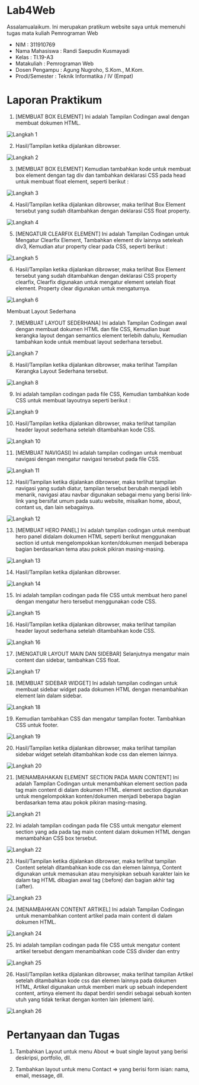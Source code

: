 # Lab4Web
Assalamualaikum. Ini merupakan pratikum website saya untuk memenuhi tugas mata kuliah Pemrograman Web
- NIM   : 311910769
- Nama Mahasiswa  : Randi Saepudin Kusmayadi
- Kelas : TI.19-A3
- Matakuliah  : Pemrograman Web
- Dosen Pengampu  : Agung Nugroho, S.Kom., M.Kom.
- Prodi/Semester  : Teknik Informatika / IV (Empat)

# Laporan Praktikum
1. [MEMBUAT BOX ELEMENT] Ini adalah Tampilan Codingan awal dengan membuat dokumen HTML.

![Langkah 1](https://user-images.githubusercontent.com/59683573/114726167-54831080-9d67-11eb-8925-d7ef6efa8797.png)

2. Hasil/Tampilan ketika dijalankan dibrowser.

![Langkah 2](https://user-images.githubusercontent.com/59683573/114726424-96ac5200-9d67-11eb-9619-1037ee6aa3ee.png)

3. [MEMBUAT BOX ELEMENT] Kemudian tambahkan kode untuk membuat box element dengan tag div dan tambahkan deklarasi CSS pada head untuk membuat float element, seperti berikut :

![Langkah 3](https://user-images.githubusercontent.com/59683573/114726619-bfcce280-9d67-11eb-9bca-5b39a9933766.png)

4. Hasil/Tampilan ketika dijalankan dibrowser, maka terlihat Box Element tersebut yang sudah ditambahkan dengan deklarasi CSS float property.

![Langkah 4](https://user-images.githubusercontent.com/59683573/114726764-dd01b100-9d67-11eb-8cbe-5e6ba5ea1895.png)

5. [MENGATUR CLEARFIX ELEMENT] Ini adalah Tampilan Codingan untuk Mengatur Clearfix Element, Tambahkan element div lainnya seteleah div3, Kemudian atur property clear pada CSS, seperti berikut :

![Langkah 5](https://user-images.githubusercontent.com/59683573/114727278-45e92900-9d68-11eb-9566-1833f31ac22e.png)

6. Hasil/Tampilan ketika dijalankan dibrowser, maka terlihat Box Element tersebut yang sudah ditambahkan dengan deklarasi CSS property clearfix, Clearfix digunakan untuk mengatur element setelah float element. Property clear digunakan untuk mengaturnya.

![Langkah 6](https://user-images.githubusercontent.com/59683573/114727382-5dc0ad00-9d68-11eb-8713-c3839dd7f6f2.png)

Membuat Layout Sederhana

7. [MEMBUAT LAYOUT SEDERHANA] Ini adalah Tampilan Codingan awal dengan membuat dokumen HTML dan file CSS, Kemudian buat kerangka layout dengan semantics element terlebih dahulu, Kemudian tambahkan kode untuk membuat layout sederhana tersebut.

![Langkah 7](https://user-images.githubusercontent.com/59683573/114728046-f0614c00-9d68-11eb-8b77-c6c6a019ddf9.png)

8. Hasil/Tampilan ketika dijalankan dibrowser, maka terlihat Tampilan Kerangka Layout Sederhana tersebut.

![Langkah 8](https://user-images.githubusercontent.com/59683573/114728126-03741c00-9d69-11eb-964d-5bd94f459980.png)

9. Ini adalah tampilan codingan pada file CSS, Kemudian tambahkan kode CSS untuk membuat layoutnya seperti berikut :

![Langkah 9](https://user-images.githubusercontent.com/59683573/114728962-c2303c00-9d69-11eb-9a79-792b910f21da.png)

10. Hasil/Tampilan ketika dijalankan dibrowser, maka terlihat tampilan header layout sederhana setelah ditambahkan kode CSS.

![Langkah 10](https://user-images.githubusercontent.com/59683573/114729078-dbd18380-9d69-11eb-93b3-ab84efa8118d.png)

11. [MEMBUAT NAVIGASI] Ini adalah tampilan codingan untuk membuat navigasi dengan mengatur navigasi tersebut pada file CSS.

![Langkah 11](https://user-images.githubusercontent.com/59683573/114729500-3c60c080-9d6a-11eb-878b-0edf30f5c9f0.png)

12. Hasil/Tampilan ketika dijalankan dibrowser, maka terlihat tampilan navigasi yang sudah diatur, tampilan tersebut berubah menjadi lebih menarik, navigasi atau navbar digunakan sebagai menu yang berisi link-link yang bersifat umum pada suatu website, misalkan home, about, contant us, dan lain sebagainya.

![Langkah 12](https://user-images.githubusercontent.com/59683573/114729969-a5483880-9d6a-11eb-8418-203a617e4716.png)

13. [MEMBUAT HERO PANEL] Ini adalah tampilan codingan untuk membuat hero panel didalam dokumen HTML seperti berikut menggunakan section id untuk mengelompokkan konten/dokumen menjadi beberapa bagian berdasarkan tema atau pokok pikiran masing-masing.

![Langkah 13](https://user-images.githubusercontent.com/59683573/114730442-125bce00-9d6b-11eb-83e8-e0a94b6c7b7f.png)

14. Hasil/Tampilan ketika dijalankan dibrowser.

![Langkah 14](https://user-images.githubusercontent.com/59683573/114730596-35867d80-9d6b-11eb-9868-f982ac3b748a.png)

15. Ini adalah tampilan codingan pada file CSS untuk membuat hero panel dengan mengatur hero tersebut menggunakan code CSS.

![Langkah 15](https://user-images.githubusercontent.com/59683573/114731108-aa59b780-9d6b-11eb-9633-9e1b10bf0a4d.png)

16. Hasil/Tampilan ketika dijalankan dibrowser, maka terlihat tampilan header layout sederhana setelah ditambahkan kode CSS.

![Langkah 16](https://user-images.githubusercontent.com/59683573/114731232-c52c2c00-9d6b-11eb-9df9-4fdee5579e35.png)

17. [MENGATUR LAYOUT MAIN DAN SIDEBAR] Selanjutnya mengatur main content dan sidebar, tambahkan CSS float.

![Langkah 17](https://user-images.githubusercontent.com/59683573/114813286-fd6b5300-9ddb-11eb-8a39-e490c919da43.png)

18. [MEMBUAT SIDEBAR WIDGET] Ini adalah tampilan codingan untuk membuat sidebar widget pada dokumen HTML dengan menambahkan element lain dalam sidebar.

![Langkah 18](https://user-images.githubusercontent.com/59683573/114813299-09efab80-9ddc-11eb-9eaa-d6e83cc08c84.png)

19. Kemudian tambahkan CSS dan mengatur tampilan footer. Tambahkan CSS untuk footer.

![Langkah 19](https://user-images.githubusercontent.com/59683573/114813327-183dc780-9ddc-11eb-8fab-0d98b3dfb7c8.png)

20. Hasil/Tampilan ketika dijalankan dibrowser, maka terlihat tampilan sidebar widget setelah ditambahkan kode css dan elemen lainnya.

![Langkah 20](https://user-images.githubusercontent.com/59683573/114816536-86858880-9de2-11eb-8182-5eb3ac8b9d7a.png)

21. [MENAMBAHAKAN ELEMENT SECTION PADA MAIN CONTENT] Ini adalah Tampilan Codingan untuk menambahkan element section pada tag main content di dalam dokumen HTML. element section digunakan untuk mengelompokkan konten/dokumen menjadi beberapa bagian berdasarkan tema atau pokok pikiran masing-masing.

![Langkah 21](https://user-images.githubusercontent.com/59683573/114816603-ad43bf00-9de2-11eb-9cce-050719e95e47.png)

22. Ini adalah tampilan codingan pada file CSS untuk mengatur element section yang ada pada tag main content dalam dokumen HTML dengan menambahkan CSS box tersebut.

![Langkah 22](https://user-images.githubusercontent.com/59683573/114816659-c8163380-9de2-11eb-9a7a-ddd80c24f4b8.png)

23. Hasil/Tampilan ketika dijalankan dibrowser, maka terlihat tampilan Content setelah ditambahkan kode css dan elemen lainnya, Content digunakan untuk memasukan atau menyisipkan sebuah karakter lain ke dalam tag HTML dibagian awal tag (:before) dan bagian akhir tag (:after).

![Langkah 23](https://user-images.githubusercontent.com/59683573/114816712-e54b0200-9de2-11eb-83a7-581af0f05c70.png)

24. [MENAMBAHKAN CONTENT ARTIKEL] Ini adalah Tampilan Codingan untuk menambahkan content artikel pada main content di dalam dokumen HTML.

![Langkah 24](https://user-images.githubusercontent.com/59683573/114816778-0a3f7500-9de3-11eb-8da9-af84b58f55c4.png)

25. Ini adalah tampilan codingan pada file CSS untuk mengatur content artikel tersebut dengam menambahkan code CSS divider dan entry

![Langkah 25](https://user-images.githubusercontent.com/59683573/114816789-16c3cd80-9de3-11eb-99b7-2b78124ddc4d.png)

26. Hasil/Tampilan ketika dijalankan dibrowser, maka terlihat tampilan Artikel setelah ditambahkan kode css dan elemen lainnya pada dokumen HTML, Artikel digunakan untuk memberi mark up sebuah independent content, artinya element itu dapat berdiri sendiri sebagai sebuah konten utuh yang tidak terikat dengan konten lain (element lain).

![Langkah 26](https://user-images.githubusercontent.com/59683573/114816838-2cd18e00-9de3-11eb-9996-848b22908556.png)

# Pertanyaan dan Tugas

1. Tambahkan Layout untuk menu About => buat single layout yang berisi deskripsi, portfolio, dll.

2. Tambahkan layout untuk menu Contact => yang berisi form isian: nama, email, message, dll.
